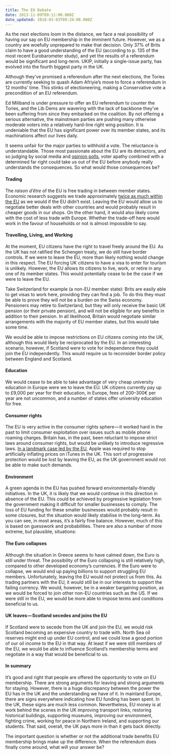 ```yaml
---
title: The EU Debate
date: 2013-11-09T09:11:00.000Z
date_updated: 2018-03-03T09:24:08.000Z
---
```


As the next elections loom in the distance, we face a real possibility of having our say on EU membership in the imminent future. However, we as a country are woefully unprepared to make that decision. Only 37% of Brits claim to have a good understanding of the EU (according to p. 135 of the most recent Eurobarometer study), and yet the results of a referendum would be significant and long-term. UKIP, initially a single-issue party, has evolved into the fourth biggest party in the UK.

Although they’ve promised a referendum after the next elections, the Tories are currently seeking to quash Adam Afriyie’s move to force a referendum in 12 months’ time. This stinks of electioneering, making a Conservative vote a precondition of an EU referendum.

Ed Miliband is under pressure to offer an EU referendum to counter the Tories, and the Lib Dems are wavering with the lack of backbone they’ve been suffering from since they embarked on the coalition. By not offering a serious alternative, the mainstream parties are pushing many otherwise moderate voters into a relatively hard-line right wing position. It is undeniable that the EU has significant power over its member states, and its machinations affect our lives daily.

It seems unfair for the major parties to withhold a vote. The reluctance is understandable. Those most passionate about the EU are its detractors, and so judging by social media and [opinion polls](http://en.wikipedia.org/wiki/United_Kingdom_withdrawal_from_the_European_Union#2013), voter apathy combined with a determined far right could take us out of the EU before anybody really understands the consequences. So what would those consequences be?

#### Trading

The _raison d’être_ of the EU is free trading in between member states. Economic research suggests we trade approximately [twice as much within the EU](http://www.parliament.uk/documents/lords-committees/eu-sub-com-b/singlemarketinquiry/singlemarketwo.pdf) as we would if the EU didn’t exist. Leaving the EU would allow us to negotiate better deals with other countries and would probably result in cheaper goods in our shops. On the other hand, it would also likely come with the cost of less trade with Europe. Whether the trade-off here would work in the favour of households or not is almost impossible to say.

#### Travelling, Living, and Working

At the moment, EU citizens have the right to travel freely around the EU. As the UK has not ratified the Schengen treaty, we do still have border controls. If we were to leave the EU, more than likely nothing would change in this respect. The EU forcing UK citizens to have a visa to enter for tourism is unlikely. However, the EU allows its citizens to live, work, or retire in any one of its member states. This would potentially cease to be the case if we were to leave the EU.

Take Switzerland for example (a non-EU member state): Brits are easily able to get visas to work here, providing they can find a job. To do this they must be able to prove they will not be a burden on the Swiss economy. Pensioners may retire to Switzerland, but they will only receive the basic UK pension (or their private pension), and will not be eligible for any benefits in addition to their pension. In all likelihood, Britain would negotiate similar arrangements with the majority of EU member states, but this would take some time.

We would be able to impose restrictions on EU citizens coming into the UK, although this would likely be reciprocated by the EU. In an interesting scenario, however, if Scotland were to vote for independence they could join the EU independently. This would require us to reconsider border policy between England and Scotland.

#### Education

We would cease to be able to take advantage of very cheap university education in Europe were we to leave the EU. UK citizens currently pay up to £9,000 per year for their education, in Europe, fees of 200–300€ per year are not uncommon, and a number of states offer university education for free.

#### Consumer rights

The EU is very active in the consumer rights sphere — it worked hard in the past to limit consumer exploitation over issues such as mobile phone roaming charges. Britain has, in the past, been reluctant to impose strict laws around consumer rights, but would be unlikely to introduce regressive laws. [In a landmark case led by the EU](http://www.spiegel.de/international/business/not-the-apple-of-the-eu-s-eye-brussels-accuses-itunes-of-violating-competition-rules-a-475398.html), Apple was required to stop artificially inflating prices on iTunes in the UK. This sort of progressive protection would be lost by leaving the EU, as the UK government would not be able to make such demands.

#### Environment

A green agenda in the EU has pushed forward environmentally-friendly initiatives. In the UK, it is likely that we would continue in this direction in absence of the EU. This could be achieved by progressive legislation from the government making it difficult for smaller businesses to comply. The loss of EU funding for these smaller businesses would probably result in some closures, but the situation would likely stabilise in the long-term. As you can see, in most areas, it’s a fairly fine balance. However, much of this is based on guesswork and probabilities. There are also a number of more extreme, but plausible, situations:

#### The Euro collapses

Although the situation in Greece seems to have calmed down, the Euro is still under threat. The possibility of the Euro collapsing is still relatively high, compared to other developed economy’s currencies. If the Euro were to collapse, we would end up paying billions to support struggling EU members. Unfortunately, leaving the EU would not protect us from this. As trading partners with the EU, it would still be in our interests to support the failing currency. We would, however, be in a weaker bargaining position, as we would be forced to join other non-EU countries such as the US. If we were still in the EU, we would be more able to impose terms and conditions beneficial to us.

#### UK leaves — Scotland secedes and joins the EU

If Scotland were to secede from the UK and join the EU, we would risk Scotland becoming an expensive country to trade with. North Sea oil reserves might end up under EU control, and we could lose a good portion of our oil income to the EU in that way. At least if we were still members of the EU, we would be able to influence Scotland’s membership terms and negotiate in a way that would be beneficial to us.

#### In summary

It’s good and right that people are offered the opportunity to vote on EU membership. There are strong arguments for leaving and strong arguments for staying. However, there is a huge discrepancy between the power the EU has in the UK and the understanding we have of it. In mainland Europe, there are signs everywhere indicating how EU funding has been spent. In the UK, these signs are much less common. Nevertheless, EU money is at work behind the scenes in the UK improving transport links, restoring historical buildings, supporting museums, improving our environment, fighting crime, working for peace in Northern Ireland, and supporting our students. That said, overall, the UK pays more in than it gets back directly.

The important question is whether or not the additional trade benefits EU membership brings make up the difference. When the referendum does finally come around, what will your answer be?
